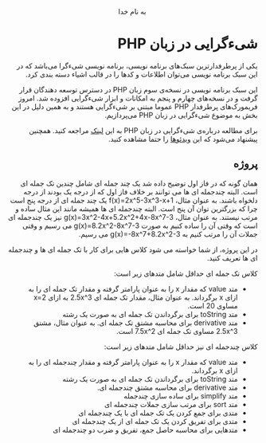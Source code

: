 <div dir="rtl" align="center">

به نام خدا

</div>

<div dir="rtl" align="right">

# شیءگرایی در زبان PHP

یکی از پرطرفدارترین سبک‌های برنامه نویسی، برنامه نویسی شیءگرا می‌باشد که در این سبک برنامه نویسی می‌توان اطلاعات و کدها را در قالب اشیاء دسته ‌بندی کرد.

این سبک برنامه نویسی در نسخه‌ی سوم زبان PHP در دسترس توسعه دهندگان قرار گرفت و در نسخه‌های چهارم و پنجم به امکانات و ابزار شیءگرایی افزوده شد. امروز فریمورک‌های پرطرفدار PHP عموما مبتنی بر شیءگرایی هستند و به همین دلیل در این بخش به موضوع شیءگرایی در زبان PHP می‌پردازیم.

برای مطالعه درباره‌ی شیءگرایی در زبان PHP به این [لینک](https://www.w3schools.com/php/php_oop_what_is.asp) مراجعه کنید.
همچنین پیشنهاد می‌شود که این [ویدئوها](https://drive.google.com/file/d/1UGV0o0lQg3vb4d1poGgC8C_joxRzcVAm/view?usp=sharing) را حتما مشاهده کنید.

## پروژه

همان گونه که در فاز اول توضیح داده شد یک چند جمله ای شامل چندین تک جمله ای است. البته چندجمله ای ها می توانند بر خلاف فاز اول که از درجه یک بودند از درجه دلخواه باشند. به عنوان مثال، f(x)=2x^5-3x^3-x+1 یک چند جمله ای از درجه پنج است چرا که بزرگترین توان آن پنج است. البته چندجمله ای ها همیشه مانند این مثال ساده و مرتب نیستند. به عنوان مثال، g(x)=3x^2-4x+5.2x^2+4x-8x^7-3 نیز یک چندجمله ای است که وقتی آن را ساده کنیم به صورت g(x)=8.2x^2-8x^7-3 می رسیم و وقتی جملات آن را مرتب کنیم به g(x)=-8x^7+8.2x^2-3 می رسیم.

در این پروژه، از شما خواسته می شود کلاس هایی برای کار با تک جمله ای ها و چندجمله ای ها تعریف کنید. 

کلاس تک جمله ای حداقل شامل متدهای زیر است:
-  متد value که مقدار x را به عنوان پارامتر گرفته و مقدار تک جمله ای را به ازای x برگرداند. به عنوان مثال، مقدار تک جمله ای 2.5x^3 به ازای x=2 مساوی 20 است.
- متد toString برای برگرداندن تک جمله ای به صورت یک رشته
- متد derivative برای محاسبه مشتق تک جمله ای. به عنوان مثال، مشتق 2.5x^3 مساوی تک جمله ای 7.5x^2 است.

کلاس چندجمله ای نیز حداقل شامل متدهای زیر است:
- متد value که مقدار x را به عنوان پارامتر گرفته و مقدار چندجمله ای را به ازای x برگرداند. 
- متد toString برای برگرداندن تک جمله ای به صورت یک رشته
- متد derivative برای محاسبه مشتق چندجمله ای. 
- متد simplify برای ساده سازی چندجمله
- متد sort برای مرتب سازی جملات چندجمله ای
- متدی برای جمع کردن یک تک جمله ای با یک چندجمله ای
- متدی برای تفریق کردن یک تک جمله ای از یک چندجمله ای
- متدهایی برای محاسبه حاصل جمع، تفریق و ضرب دو چندجمله ای

</div>
